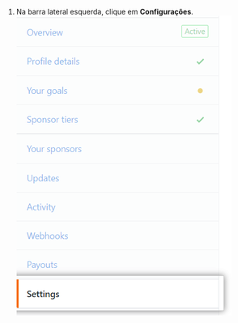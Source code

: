 1. Na barra lateral esquerda, clique em **Configurações**. ![Guia Settings (Configurações)](/assets/images/help/sponsors/settings-tab.png)
